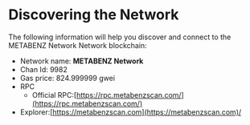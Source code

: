 # Discovering the Network

The following information will help you discover and connect to the METABENZ Network Network blockchain:

* Network name: **METABENZ Network**
* Chan Id: 9982
* Gas price: 824.999999 gwei
* RPC
  * Official RPC:[https://rpc.metabenzscan.com/](https://rpc.metabenzscan.com/)
* Explorer:[https://metabenzscan.com](https://metabenzscan.com)/
